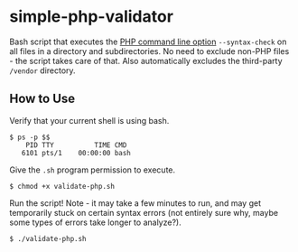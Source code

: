 # simple-php-validator
Bash script that executes the [PHP command line option](https://www.php.net/manual/en/features.commandline.options.php) `--syntax-check` on all files in a directory and subdirectories. No need to exclude non-PHP files - the script takes care of that. Also automatically excludes the third-party `/vendor` directory.
  
## How to Use
Verify that your current shell is using bash. 
```
$ ps -p $$
    PID TTY          TIME CMD
   6101 pts/1    00:00:00 bash
```
Give the `.sh` program permission to execute. 
```
$ chmod +x validate-php.sh
```
Run the script! Note - it may take a few minutes to run, and may get temporarily stuck on certain syntax errors (not entirely sure why, maybe some types of errors take longer to analyze?).
```
$ ./validate-php.sh
```
